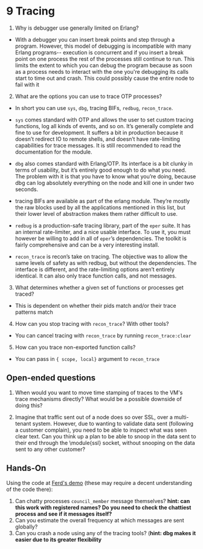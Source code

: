 # 9 Tracing
1. Why is debugger use generally limited on Erlang?

- With a debugger you can insert break points and step through a program. However, this model of debugging is incompatible with many Erlang programs-- execution is concurrent and if you insert a break point on one process the rest of the processes still continue to run. This limits the extent to which you can debug the program because as soon as a process needs to interact with the one you're debugging its calls start to time out and crash. This could possibly cause the entire node to fail with it

2. What are the options you can use to trace OTP processes?
- In short you can use `sys`, `dbg`, tracing BIFs, `redbug`, `recon_trace`.

- `sys` comes standard with OTP and allows the user to set custom tracing functions, log all kinds of events, and so on. It’s generally complete and fine to use for development. It suffers a bit in production because it doesn’t redirect IO to remote shells, and
doesn’t have rate-limiting capabilities for trace messages. It is still recommended to read the documentation for the module.
- `dbg` also comes standard with Erlang/OTP. Its interface is a bit clunky in terms of
usability, but it’s entirely good enough to do what you need. The problem with it is
that you have to know what you’re doing, because dbg can log absolutely everything
on the node and kill one in under two seconds.
- tracing BIFs are available as part of the erlang module. They’re mostly the raw blocks used by all the applications mentioned in this list, but their lower level of abstraction makes them rather difficult to use.
- `redbug` is a production-safe tracing library, part of the `eper` suite. It has an internal rate-limiter, and a nice usable interface. To use it, you must however be willing to add in all of `eper`’s dependencies. The toolkit is fairly comprehensive and can be a very interesting install.
- `recon_trace` is recon’s take on tracing. The objective was to allow the same levels
of safety as with redbug, but without the dependencies. The interface is different, and the rate-limiting options aren’t entirely identical. It can also only trace function calls, and not messages.

3. What determines whether a given set of functions or processes get traced?
- This is dependent on whether their pids match and/or their trace patterns match

4. How can you stop tracing with `recon_trace`? With other tools?
- You can cancel tracing with `recon_trace` by running `recon_trace:clear`

5. How can you trace non-exported function calls?
- You can pass in `{ scope, local}` argument to `recon_trace`


## Open-ended questions
1. When would you want to move time stamping of traces to the VM's trace mechanisms directly? What would be a possible downside of doing this?	

2. Imagine that traffic sent out of a node does so over SSL, over a multi-tenant system. However, due to wanting to validate data sent (following a customer complain), you need to be able to inspect what was seen clear text. Can you think up a plan to be able to snoop in the data sent to their end through the \module{ssl} socket, without snooping on the data sent to any other customer?

## Hands-On

Using the code at [Ferd's demo](https://github.com/ferd/recon\_demo) (these may require a decent understanding of the code there):
1.  Can chatty processes `council_member` message themselves? **hint: can this work with registered names? Do you need to check the chattiest process and see if it messages itself?**
2. Can you estimate the overall frequency at which messages are sent globally?
3. Can you crash a node using any of the tracing tools? (**hint: dbg makes it easier due to its greater flexibility**
